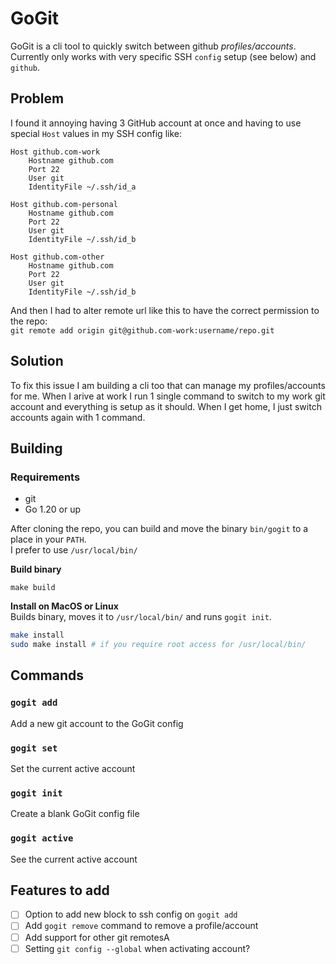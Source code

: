 # GoGit

GoGit is a cli tool to quickly switch between github _profiles/accounts_. \
Currently only works with very specific SSH `config` setup (see below) and `github`.

## Problem

I found it annoying having 3 GitHub account at once and having to use special `Host` values in my SSH config like:
```
Host github.com-work
    Hostname github.com
    Port 22
    User git
    IdentityFile ~/.ssh/id_a

Host github.com-personal
    Hostname github.com
    Port 22
    User git
    IdentityFile ~/.ssh/id_b

Host github.com-other
    Hostname github.com
    Port 22
    User git
    IdentityFile ~/.ssh/id_b
```

And then I had to alter remote url like this to have the correct permission to the repo: \
`git remote add origin git@github.com-work:username/repo.git`

## Solution

To fix this issue I am building a cli too that can manage my profiles/accounts for me. When I arive at work I run 1 single command to switch to my work git account and everything is setup as it should. When I get home, I just switch accounts again with 1 command.

## Building

### Requirements
- git
- Go 1.20 or up

After cloning the repo, you can build and move the binary `bin/gogit` to a place in your `PATH`. \
I prefer to use `/usr/local/bin/`

__Build binary__
```
make build
```

__Install on MacOS or Linux__ \
Builds binary, moves it to `/usr/local/bin/` and runs `gogit init`.
```bash
make install
sudo make install # if you require root access for /usr/local/bin/
```

## Commands

### `gogit add`

Add a new git account to the GoGit config

### `gogit set`

Set the current active account

### `gogit init`

Create a blank GoGit config file

### `gogit active`

See the current active account

## Features to add

- [ ] Option to add new block to ssh config on `gogit add`
- [ ] Add `gogit remove` command to remove a profile/account
- [ ] Add support for other git remotesA
- [ ] Setting `git config --global` when activating account?
